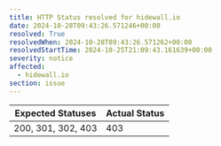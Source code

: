 ```yaml
---
title: HTTP Status resolved for hidewall.io
date: 2024-10-28T09:43:26.571246+00:00
resolved: True
resolvedWhen: 2024-10-28T09:43:26.571262+00:00
resolvedStartTime: 2024-10-25T21:09:43.161639+00:00
severity: notice
affected:
  - hidewall.io
section: issue
---
```


| Expected Statuses | Actual Status  |
|-------------------|----------------|
| 200, 301, 302, 403 | 403 |

